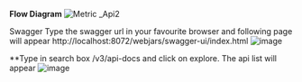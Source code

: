 **Flow Diagram**
![Metric _Api2](https://user-images.githubusercontent.com/59208873/120912737-69b55500-c6af-11eb-9956-0a941e118c61.jpeg)


Swagger
Type the swagger url in your favourite browser and following page will appear
http://localhost:8072/webjars/swagger-ui/index.html
![image](https://user-images.githubusercontent.com/59208873/120905103-71540a00-c66d-11eb-89e0-e93b286ef1fc.png)


**Type in search box /v3/api-docs and click on explore. The api list will appear
![image](https://user-images.githubusercontent.com/59208873/120905153-c55eee80-c66d-11eb-8d73-192021cc4da9.png)

